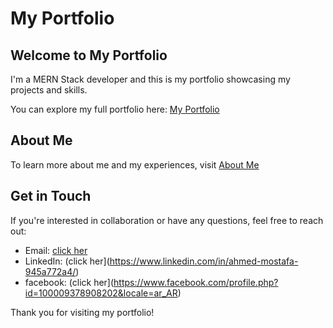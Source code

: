 # My Portfolio

## Welcome to My Portfolio

I'm a MERN Stack developer and this is my portfolio showcasing my projects and skills.

You can explore my full portfolio here: [My Portfolio](https://ahmed-mostafa-portflio.netlify.app/)

## About Me

To learn more about me and my experiences, visit [About Me](https://ahmed-mostafa-portflio.netlify.app/#section-2)

## Get in Touch

If you're interested in collaboration or have any questions, feel free to reach out:

- Email: [click her](ahmedmustafa0384@gmail.com)
- LinkedIn: (click her](https://www.linkedin.com/in/ahmed-mostafa-945a772a4/)
- facebook: (click her](https://www.facebook.com/profile.php?id=100009378908202&locale=ar_AR)

Thank you for visiting my portfolio!

